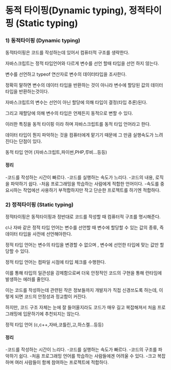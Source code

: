 # 동적 타이핑(Dynamic typing), 정적타이핑 (Static typing)

### 1) 동적타이핑 (Dynamic typing)

동적타이핑은 코드를 작성하는데 있어서 컴퓨터적 구조를 생략한다.

자바스크립트는 정적 타입언어와 다르게 변수를 선언 할때 타입을 선언 하지 않는다. 

변수를 선언하고 typeof 연산자로 변수의 데이터타입을 조사한다. 

정확히 말하면 변수의 데이터 타입을 반환하는 것이 아니라 변수에 할당된 값의 데이터 타입을 반환하는것이다. 

자바스크립트의 변수는 선언이 아닌 할당에 의해 타입이 결정(타입 추론)된다. 

그리고 재할당에 의해 변수의 타입은 언제든지 동적으로 변할 수 있다.

이러한 특징을 동적 타이핑 이라 하며 자바스크립트를 동적 타입 언어라고 한다. 

데이터 타입이 뭔지 파악하는 것을 컴퓨터에게 맡기기 때문에 그 만큼 실행속도가 느려진다는 단점이 있다.

동적 타입 언어 (자바스크립트,파이썬,PHP,루비...등등)


#### 정리

-코드를 작성하는 시간이 빠르다.
-코드를 실행하는 속도가 느리다.
-코드의 내용, 로직을 파악하기 쉽다.
-처음 프로그래밍을 학습하는 사람에게 적합한 언어이다.
-속도를 중요시하는 작업에선 사용하기 부적합하지만 작고 단순한 프로젝트를 하기엔 적합하다.



### 2) 정적타이핑 (Static typing)

정적타이핑은 동적타이핑과 정반대로 코드를 작성할 때 컴퓨터적 구조를 명시해준다.

c나 자바 같은 정적 타입 언어는 변수를 선언할 때 변수에 할당할 수 있는 값의 종류, 즉 데이터 타입을 사전에 선언해야한다. 

정적 타입 언어는 변수의 타입을 변경할 수 없으며 , 변수에 선언한 타입에 맞는 값만 할당할 수 있다. 

정적 타입 언어는 컴파일 시점에 타입 체크를 수행한다. 

이를 통해 타입의 일관성을 강제함으로써 더욱 안정적인 코드의 구현을 통해 런타임에 발생하는 에러를 줄인다. 


이는 코드를 작성하는데 관련된 작은 정보들까지 개발자가 직접 신경쓰도록 하는데, 이렇게 되면 코드의 안정성과 정교함이 커진다.

하지만, 코드 구조 자체는 눈에 잘 들어올지라도 코드가 매우 길고 복잡해져서 처음 프로그래밍에 입문하기에 추천되지는 않는다.

정적 타입 언어 (c,c++,자바,코틀린,고,하스켈...등등)

#### 정리

-코드를 작성하는 시간이 느리다.
-코드를 실행하는 속도가 빠르다.
-코드의 구조를 파악하기 쉽다.
-처음 프로그래밍 언어를 학습하는 사람들에겐 어려울 수 있다.
-크고 복잡하며 여러 사람들이 함께 참여하는 프로젝트에 적합하다.
